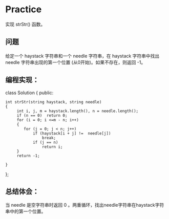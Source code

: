 # Practice
实现 strStr() 函数。
## 问题
#### 
给定一个 haystack 字符串和一个 needle 字符串，在 haystack 字符串中找出 needle 字符串出现的第一个位置 (从0开始)。如果不存在，则返回  -1。
## 编程实现：
class Solution {
public:

    int strStr(string haystack, string needle) 
    {
         int i, j, m = haystack.length(), n = needle.length();
         if (n == 0)  return 0;
         for (i = 0; i <=m - n; i++)
		 {
            for (j = 0; j < n; j++) 
                if (haystack[i + j] !=  needle[j]) 
					break;
                if (j == n)  
					return i;
         }
         return -1;
        
    }
};
## 总结体会：
当 needle 是空字符串时返回 0 。两重循环，找出needle字符串在haystack字符串中的第一个位置。